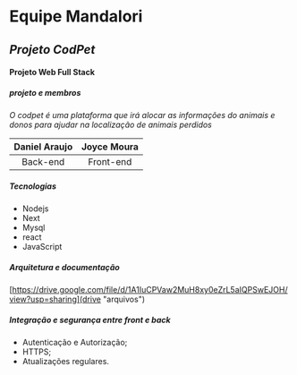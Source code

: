 # Equipe Mandalori

## *Projeto CodPet*

#### Projeto Web Full Stack

##### **projeto e membros**

*O codpet é uma plataforma que irá alocar as
informações do animais e donos para ajudar na
localização de animais perdidos*

| Daniel Araujo | Joyce Moura |
| :-----------: | :---------: |
|   Back-end   |  Front-end  |

##### Tecnologias 

* Nodejs
* Next
* Mysql
* react
* JavaScript

##### Arquitetura e documentação

[https://drive.google.com/file/d/1A1IuCPVaw2MuH8xy0eZrL5aIQPSwEJOH/view?usp=sharing](drive "arquivos")



##### **Integração e segurança entre front e back**

* Autenticação e Autorização;
* HTTPS;
* Atualizações regulares.
